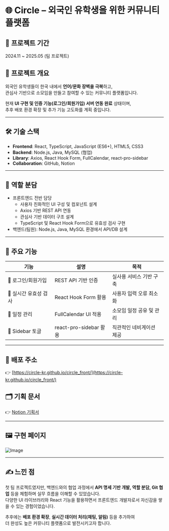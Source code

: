 # 🌐 Circle – 외국인 유학생을 위한 커뮤니티 플랫폼

## 📆 프로젝트 기간
2024.11 ~ 2025.05 (팀 프로젝트)

## 📝 프로젝트 개요
외국인 유학생들이 한국 내에서 **언어/문화 장벽을 극복**하고,  
관심사 기반으로 소모임을 만들고 참여할 수 있는 커뮤니티 플랫폼입니다.  

현재 **UI 구현 및 인증 기능(로그인/회원가입) 서버 연동 완료** 상태이며,  
추후 배포 환경 확장 및 추가 기능 고도화를 계획 중입니다.  

---

## 🛠 기술 스택
- **Frontend**: React, TypeScript, JavaScript (ES6+), HTML5, CSS3  
- **Backend**: Node.js, Java, MySQL (협업)  
- **Library**: Axios, React Hook Form, FullCalendar, react-pro-sidebar  
- **Collaboration**: GitHub, Notion  

---

## 👥 역할 분담
- 프론트엔드 전반 담당
  - 사용자 친화적인 UI 구성 및 컴포넌트 설계
  - Axios 기반 REST API 연동
  - 관심사 기반 데이터 구조 설계
  - TypeScript 및 React Hook Form으로 유효성 검사 구현
- 백엔드(팀원): Node.js, Java, MySQL 환경에서 API/DB 설계  

---

## 🚀 주요 기능

| 기능 | 설명 | 목적 |
|------|------|------|
| 🔑 로그인/회원가입 | REST API 기반 인증 | 실사용 서비스 기반 구축 |
| 📝 실시간 유효성 검사 | React Hook Form 활용 | 사용자 입력 오류 최소화 |
| 📅 일정 관리 | FullCalendar UI 적용 | 소모임 일정 공유 및 관리 |
| 📂 Sidebar 토글 | react-pro-sidebar 활용 | 직관적인 네비게이션 제공 |

---

## 🔗 배포 주소
👉 [https://circle-kr.github.io/circle_front/](https://circle-kr.github.io/circle_front/)

## 🗂 기획 문서
👉 [Notion 기획서](https://www.notion.so/13de201be1ac802db3dcd9ea3f821192?pvs=4)

---

## 🖼 구현 페이지
![Image](https://github.com/user-attachments/assets/342c4522-f76d-48e8-bea7-dee40caf4632)

---

## ✍️ 느낀 점
첫 팀 프로젝트였지만, 백엔드와의 협업 과정에서 **API 명세 기반 개발, 역할 분담, Git 협업** 등을 체험하며 실무 흐름을 이해할 수 있었습니다.  
다양한 UI 라이브러리와 React 기능을 활용하면서 프론트엔드 개발자로서 자신감을 쌓을 수 있는 경험이었습니다.  

추후에는 **배포 환경 확장**, **실시간 데이터 처리(채팅, 알림)** 등을 추가하여  
더 완성도 높은 커뮤니티 플랫폼으로 발전시키고자 합니다.  
